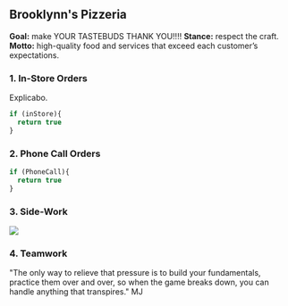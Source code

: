## Brooklynn's Pizzeria

**Goal:** make YOUR TASTEBUDS THANK YOU!!!!
**Stance:** respect the craft.
**Motto:** high-quality food and services that exceed each customer’s expectations.

### 1. In-Store Orders

Explicabo. 

```javascript
if (inStore){
  return true
}
```

### 2. Phone Call Orders

```javascript
if (PhoneCall){
  return true
}
```

### 3. Side-Work

<img src="images/side_work.png?raw=true"/>

### 4. Teamwork

"The only way to relieve that pressure is to build your fundamentals, practice them over and over, so when the game breaks down, you can handle anything that transpires." MJ
